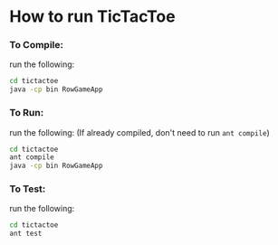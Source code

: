# How to run TicTacToe

### To Compile:
run the following:
```bash
cd tictactoe
java -cp bin RowGameApp
```

### To Run:
run the following: (If already compiled, don't need to run `ant compile`)
```bash
cd tictactoe
ant compile
java -cp bin RowGameApp
```

### To Test:
run the following:
```bash
cd tictactoe
ant test
```